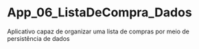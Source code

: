 # App_06_ListaDeCompra_Dados
Aplicativo capaz de organizar uma lista de compras por meio de persistência de dados 
